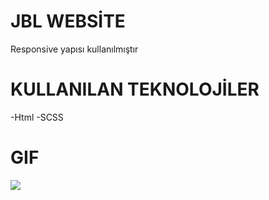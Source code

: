 
# JBL WEBSİTE
Responsive yapısı kullanılmıştır
# KULLANILAN TEKNOLOJİLER

-Html
-SCSS

# GIF
![](images/JBL.gif)